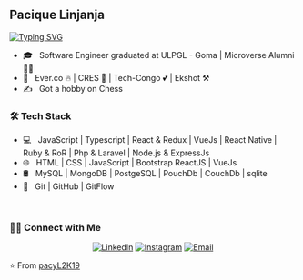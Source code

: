 ## Pacique Linjanja 

[![Typing SVG](https://readme-typing-svg.herokuapp.com?color=%2336BCF7&center=true&vCenter=true&width=600&lines=Hi+All+👋,+I+am+Pacifique+Linjanja;+Welcome+to+My+Profile!;Over+3+years+of+programming+experience;Excited+when+it+comes+to+getting+challenged;Web3+Developer)](https://git.io/typing-svg)

- 🎓 &nbsp; Software Engineer graduated at ULPGL - Goma | Microverse Alumni 🧑‍🎓
- 💼 &nbsp; Ever.co 🔥 | CRES 🤩 | Tech-Congo 💕 | Ekshot ⚒️
- ✍️ &nbsp; Got a hobby on Chess 

<h3>🛠 Tech Stack</h3>

- 💻 &nbsp;  JavaScript | Typescript | React & Redux | VueJs | React Native | Ruby & RoR | Php & Laravel | Node.js & ExpressJs
- 🌐 &nbsp; HTML | CSS | JavaScript | Bootstrap ReactJS | VueJs 
- 🛢 &nbsp; MySQL | MongoDB | PostgeSQL | PouchDb | CouchDb | sqlite
- 🔧 &nbsp; Git | GitHub | GitFlow

<br/>

<h3> 🤝🏻 Connect with Me </h3>

<p align="center">
<a href="https://linkedin.com/in/pacifique-linjanja/"><img alt="LinkedIn" src="https://img.shields.io/badge/LinkedIn-pacifiquelinjanja-blue?style=flat-square&logo=linkedin"></a>
<a href="https://www.instagram.com/linjanjapacifique/"><img alt="Instagram" src="https://img.shields.io/badge/Instagram-linjanjapacifique__-blue?style=flat-square&logo=instagram"></a>
<a href="mailto:pacilinja2@gmail.com"><img alt="Email" src="https://img.shields.io/badge/Email-pacilinja2@gmail.com-blue?style=flat-square&logo=Microsoft%20outlook"></a>
</p>

⭐️ From [pacyL2K19](https://github.com/pacyL2K19)
